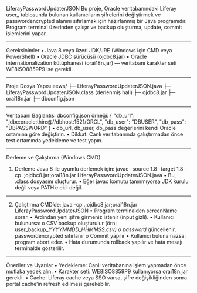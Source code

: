 LiferayPasswordUpdaterJSON
Bu proje, Oracle veritabanındaki Liferay user_ tablosunda bulunan kullanıcıların şifrelerini değiştirmek ve passwordencrypted alanını sıfırlamak için hazırlanmış bir Java programıdır.
Program terminal üzerinden çalışır ve backup oluşturma, update, commit işlemlerini yapar.
________________________________________
Gereksinimler
•	Java 8 veya üzeri JDK/JRE (Windows için CMD veya PowerShell)
•	Oracle JDBC sürücüsü (ojdbc8.jar)
•	Oracle internationalization kütüphanesi (orai18n.jar) — veritabanı karakter seti WE8ISO8859P9 ise gerekli.
________________________________________
Proje Dosya Yapısı
eews/
 ├─ LiferayPasswordUpdaterJSON.java
 ├─ LiferayPasswordUpdaterJSON.class   (derlenmiş hali)
 ├─ ojdbc8.jar
 ├─ orai18n.jar
 ├─ dbconfig.json
________________________________________
Veritabanı Bağlantısı
dbconfig.json örneği:
{
  "db_url": "jdbc:oracle:thin:@//dbhost:1521/ORCL",
  "db_user": "DBUSER",
  "db_pass": "DBPASSWORD"
}
•	db_url, db_user, db_pass değerlerini kendi Oracle ortamına göre değiştirin.
•	Dikkat: Canlı veritabanında çalıştırmadan önce test ortamında yedekleme ve test yapın.
________________________________________
Derleme ve Çalıştırma (Windows CMD)
1. Derleme
Java 8 ile uyumlu derlemek için:
javac -source 1.8 -target 1.8 -cp .;ojdbc8.jar;orai18n.jar LiferayPasswordUpdaterJSON.java
•	Bu, .class dosyasını oluşturur.
•	Eğer javac komutu tanınmıyorsa JDK kurulu değil veya PATH’e ekli değil.
________________________________________
2. Çalıştırma
CMD’de:
java -cp .;ojdbc8.jar;orai18n.jar LiferayPasswordUpdaterJSON
•	Program terminalden screenName sorar.
•	Ardından yeni şifre girmeniz istenir (input gizli).
•	Kullanıcı bulunursa:
o	CSV backup oluşturulur (örn: user_backup_<screenName>_YYYYMMDD_HHMMSS.csv)
o	password_ güncellenir, passwordencrypted sıfırlanır
o	Commit yapılır
•	Kullanıcı bulunamazsa: program abort eder.
•	Hata durumunda rollback yapılır ve hata mesajı terminalde gösterilir.
________________________________________
Öneriler ve Uyarılar
•	Yedekleme: Canlı veritabanına işlem yapmadan önce mutlaka yedek alın.
•	Karakter seti: WE8ISO8859P9 kullanıyorsa orai18n.jar gerekli.
•	Cache: Liferay cache veya SSO varsa, şifre değişikliğinden sonra portal cache’in refresh edilmesi gerekebilir.

